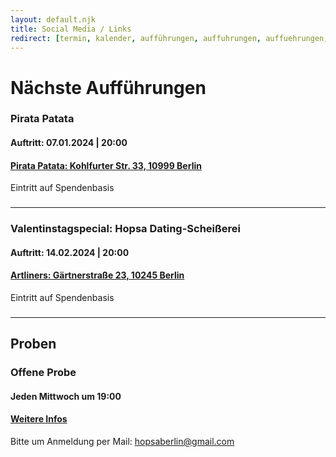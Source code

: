 ```yaml
---
layout: default.njk
title: Social Media / Links
redirect: [termin, kalender, aufführungen, auffuhrungen, auffuehrungen, aufführung, auffuhrung, auffuehrung, events, auftritt, auftritte, event]
---
```


# Nächste Aufführungen

### Pirata Patata
<h4 class="-mt-2 -mb-4">Auftritt: 07.01.2024 | 20:00 </h4>

#### <a href="https://www.instagram.com/pirata.patata/">Pirata Patata: Kohlfurter Str. 33, 10999 Berlin</a>
Eintritt auf Spendenbasis

###
-------------------

### Valentinstagspecial: Hopsa Dating-Scheißerei 
<h4 class="-mt-2 -mb-4">Auftritt: 14.02.2024 | 20:00 </h4>

#### <a href="https://artliners-berlin.com/">Artliners: Gärtnerstraße 23, 10245 Berlin</a>
Eintritt auf Spendenbasis



### 
-------------------
## Proben

### Offene Probe
<h4 class="-mt-2 -mb-4">Jeden Mittwoch um 19:00</h4>

#### <a href="/kurs">Weitere Infos</a>
Bitte um Anmeldung per Mail: <a href="mailto:hopsaberlin@gmail.com">hopsaberlin@gmail.com</a>
